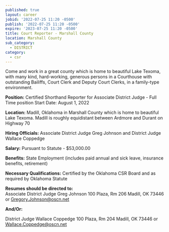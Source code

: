 ```yaml
---
published: true
layout: career
jobid: '2022-07-25 11:20 -0500'
publish: '2022-07-25 11:20 -0500'
expire: '2023-07-25 11:20 -0500'
title: Court Reporter - Marshall County
location: Marshall County
sub_category:
  - DISTRICT
category:
  - csr
---
```

Come and work in a great county which is home to beautiful Lake Texoma, with many kind, hard-working, generous persons in a Courthouse with outstanding Bailiffs, Court Clerk and Deputy Court Clerks, in a family-type environment.

**Position:** Certified Shorthand Reporter for Associate District Judge - Full Time position 
Start Date: August 1, 2022

**Location:** Madill, Oklahoma in Marshall County which is home to beautiful Lake Texoma.  Madill is roughly equidistant between Ardmore and Durant on Highway 70

**Hiring Officials:** Associate District Judge Greg Johnson and District Judge Wallace Coppedge

**Salary:** Pursuant to Statute - $53,000.00

**Benefits:** State Employment (includes paid annual and sick leave, insurance benefits, retirement)

**Necessary Qualifications:** Certified by the Oklahoma CSR Board and as required by Oklahoma Statute

**Resumes should be directed to:**  
Associate District Judge Greg Johnson
100 Plaza, Rm 206
Madill, OK 73446 or [Gregory.Johnson@oscn.net](mailto:Gregory.Johnson@oscn.net)

**And/Or:**

District Judge Wallace Coppedge
100 Plaza, Rm 204
Madill, OK 73446 or [Wallace.Coppedge@oscn.net](mailto:Wallace.Coppedge@oscn.net)
